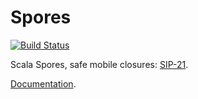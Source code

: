 # Spores

[![Build Status](https://platform-ci.scala-lang.org/api/badges/scalacenter/spores-spark/status.svg)](https://platform-ci.scala-lang.org/jvican/spores-spark)

Scala Spores, safe mobile closures: [SIP-21](http://docs.scala-lang.org/sips/pending/spores.html).

[Documentation](https://scalacenter.github.com/spores).
